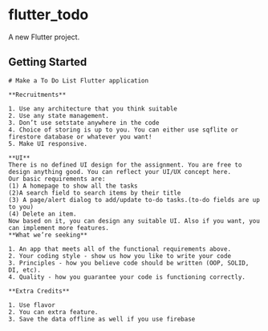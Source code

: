 # flutter_todo

A new Flutter project.

## Getting Started

    # Make a To Do List Flutter application
    
    **Recruitments**
    
    1. Use any architecture that you think suitable
    2. Use any state management.
    3. Don’t use setstate anywhere in the code
    4. Choice of storing is up to you. You can either use sqflite or firestore database or whatever you want!
    5. Make UI responsive.
    
    **UI**
    There is no defined UI design for the assignment. You are free to design anything good. You can reflect your UI/UX concept here.
    Our basic requirements are: 
    (1) A homepage to show all the tasks
    (2)A search field to search items by their title
    (3) A page/alert dialog to add/update to-do tasks.(to-do fields are up to you)
    (4) Delete an item.
    Now based on it, you can design any suitable UI. Also if you want, you can implement more features.
    **What we’re seeking**
    
    1. An app that meets all of the functional requirements above.
    2. Your coding style - show us how you like to write your code
    3. Principles - how you believe code should be written (OOP, SOLID, DI, etc).
    4. Quality - how you guarantee your code is functioning correctly.
    
    **Extra Credits**
    
    1. Use flavor
    2. You can extra feature.
    3. Save the data offline as well if you use firebase